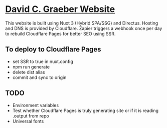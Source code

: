 # [David C. Graeber Website](https://davidcgraeber.com)
This website is built using Nuxt 3 (Hybrid SPA/SSG) and Directus.
Hosting and DNS is provided by Cloudflare.
Zapier triggers a webhook once per day to rebuild Cloudflare Pages for better SEO using SSR.

## To deploy to Cloudflare Pages
- set SSR to true in nuxt.config
- npm run generate
- delete dist alias
- commit and sync to origin

## TODO
- Environment variables
- Test whether Cloudflare Pages is truly generating site or if it is reading .output from repo
- Universal fonts